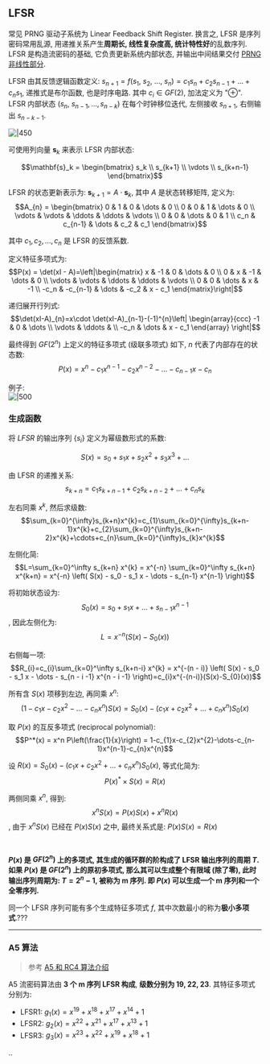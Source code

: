 ## LFSR

常见 PRNG 驱动子系统为 Linear Feedback Shift Register. 换言之, LFSR 是序列密码常用乱源, 用递推关系产生**周期长, 线性复杂度高, 统计特性好**的乱数序列. LFSR 是构造流密码的基础, 它负责更新系统内部状态, 并输出中间结果交付 [PRNG 非线性部分](PRBG-非线性部分.md).

LFSR 由其反馈逻辑函数定义: $s_{n+1}=f(s_{1},\ s_{2},\ \dots,\ s_{n})=c_{1}s_{n}+c_{2}s_{n-1}+\dots+c_{n}s_{1}$, 递推式是布尔函数, 也是时序电路. 其中 $c_{i}\in GF(2)$, 加法定义为 "$\oplus$". LFSR 内部状态 $(s_{n},\ s_{n-1},\dots,s_{n-k})$ 在每个时钟移位迭代, 左侧接收 $s_{n+1}$, 右侧输出 ${} s_{n-k-1}$.

![|450](../../../attach/Pasted%20image%2020230609234108.png)

可使用列向量 $\mathbf{s}_{k}$ 来表示 LFSR 内部状态: 

$$\mathbf{s}_k = \begin{bmatrix} s_k \\ s_{k+1} \\ \vdots \\ s_{k+n-1} \end{bmatrix}$$

LFSR 的状态更新表示为: ${} \mathbf{s}_{k+1} = A\cdot\mathbf{s}_k {}$, 其中 $A$ 是状态转移矩阵, 定义为: $$A_{n} = \begin{bmatrix} 0 & 1 & 0 & \dots & 0 \\ 0 & 0 & 1 & \dots & 0 \\ \vdots & \vdots & \ddots & \ddots & \vdots \\ 0 & 0 & \dots & 0 & 1 \\ c_n & c_{n-1} & \dots & c_2 & c_1 \end{bmatrix}$$

其中 $c_1, c_2, \dots, c_n$ 是 LFSR 的反馈系数.

定义特征多项式为: $$P(x) = \det(xI - A)=\left|\begin{matrix} x & -1 & 0 & \dots & 0 \\ 0 & x & -1 & \dots & 0 \\ \vdots & \vdots & \ddots & \ddots & \vdots \\ 0 & 0 & \dots & x & -1 \\ -c_n & -c_{n-1} & \dots & -c_2 & x - c_1 \end{matrix}\right|$$

递归展开行列式: $$\det(xI-A)_{n}=x\cdot \det(xI-A)_{n-1}-(-1)^{n}\left| \begin{array}{ccc} -1 & 0 & \dots \\ \vdots & \ddots & \\ -c_n & \dots & x - c_1 \end{array} \right|$$

最终得到 $GF(2^{n})$ 上定义的特征多项式 (级联多项式) 如下, $n$ 代表了内部存在的状态数: $$P(x)=x^n - c_1 x^{n-1} - c_2 x^{n-2} - \dots - c_{n-1} x - c_n$$

例子:  
![|500](../../../attach/Pasted%20image%2020230609220658.png)

### 生成函数

将 $LFSR$ 的输出序列 $\{s_{i}\}$ 定义为幂级数形式的系数:

$$S(x)=s_{0}+s_{1}x+s_{2}x^{2}+s_{3}x^{3}+\dots$$


由 LFSR 的递推关系: $$s_{k+n} = c_1 s_{k+n-1} + c_2 s_{k+n-2} + \dots + c_n s_k$$

左右同乘 $x^{k}$, 然后求级数: $$\sum_{k=0}^{\infty}s_{k+n}x^{k}=c_{1}\sum_{k=0}^{\infty}s_{k+n-1}x^{k}+c_{2}\sum_{k=0}^{\infty}s_{k+n-2}x^{k}+\cdots+c_{n}\sum_{k=0}^{\infty}s_{k}x^{k}$$

左侧化简: $$L=\sum_{k=0}^\infty s_{k+n} x^{k} = x^{-n} \sum_{k=0}^\infty s_{k+n} x^{k+n} = x^{-n} \left( S(x) - s_0 - s_1 x - \dots - s_{n-1} x^{n-1} \right)$$

将初始状态设为: $$S_{0}(x) = s_0 + s_1 x + \dots + s_{n-1} x^{n-1}$$, 因此左侧化为: $$L=x^{-n} \left( S(x) - S_{0}(x) \right)$$

右侧每一项: $$R_{i}=c_{i}\sum_{k=0}^\infty s_{k+n-i} x^{k} = x^{-(n - i)} \left( S(x) - s_0 - s_1 x - \dots - s_{n - i -1} x^{n - i -1} \right)=c_{i}x^{-(n-i)}(S(x)-S_{0}(x))$$

所有含 $S(x)$ 项移到左边, 再同乘 $x^{n}$: $$\left( 1 - c_1 x - c_2 x^2 - \dots - c_n x^n \right) S(x) = S_{0}(x) - \left( c_1 x + c_2 x^2 + \dots + c_n x^n \right) S_{0}(x)$$

取 $P(x)$ 的互反多项式 (reciprocal polynomial): 
$$P^*(x) = x^n P\left(\frac{1}{x}\right) = 1-c_{1}x-c_{2}x^{2}-\dots-c_{n-1}x^{n-1}-c_{n}x^{n}$$

设 $R(x)=S_{0}(x) - \left( c_1 x + c_2 x^2 + \dots + c_n x^n \right) S_{0}(x)$, 等式化简为: $$P(x)^{*}\times S(x)=R(x)$$

两侧同乘 $x^{n}$, 得到: $$x^{n}S(x)=P(x)S(x)+x^{n}R(x)$$, 由于 $x^{n}S(x)$ 已经在 $P(x)S(x)$ 之中, 最终关系式是: $P(x)S(x)=R(x)$

<br>

**$P(x)$ 是 $GF(2^{n})$ 上的多项式, 其生成的循环群的阶构成了 LFSR 输出序列的周期 $T$. 如果 $P(x)$ 是 $GF(2^{n})$ 上的原初多项式, 那么其可以生成整个有限域 (除了零), 此时输出序列周期为: $T=2^{n}-1$, 被称为 m 序列. 即 $P(x)$ 可以生成一个 m 序列和一个全零序列.**

同一个 LFSR 序列可能有多个生成特征多项式 $f$, 其中次数最小的称为**极小多项式**.???

***

### A5 算法

> 参考 [A5 和 RC4 算法介绍](https://zhuanlan.zhihu.com/p/367447046)

A5 流密码算法由 **3 个 m 序列 LFSR 构成**, **级数分别为 19, 22, 23**. 其特征多项式分别为: 

- LFSR1: $g_1(x)=x^{19}+x^{18}+x^{17}+x^{14}+1$
- LFSR2: $g_2(x)=x^{22}+x^{21}+x^{17}+x^{13}+1$
- LFSR3: $g_3(x)=x^{23}+x^{22}+x^{19}+x^{18}+1$

..